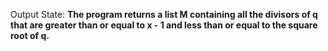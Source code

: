 Output State: **The program returns a list M containing all the divisors of q that are greater than or equal to x - 1 and less than or equal to the square root of q.**